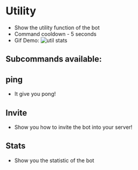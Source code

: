 # Utility 
- Show the utility function of the bot
- Command cooldown - 5 seconds
- Gif Demo: ![util stats](https://i.imgur.com/AW1qQqS.gif)

## Subcommands available:

## ping 
- It give you pong!

## Invite 
- Show you how to invite the bot into your server!

## Stats 
- Show you the statistic of the bot